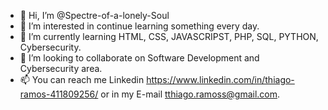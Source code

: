 - 👋 Hi, I’m @Spectre-of-a-lonely-Soul
- 👀 I’m interested in continue learning something every day.
- 🌱 I’m currently learning HTML, CSS, JAVASCRIPST, PHP, SQL, PYTHON, Cybersecurity.
- 💞️ I’m looking to collaborate on Software Development and Cybersecurity area.
- 📫 You can reach me Linkedin https://www.linkedin.com/in/thiago-ramos-411809256/ or in my E-mail tthiago.ramoss@gmail.com.
<!---
Spectre-of-a-lonely-Soul/Spectre-of-a-lonely-Soul is a ✨ special ✨ repository because its `README.md` (this file) appears on your GitHub profile.
You can click the Preview link to take a look at your changes.
--->
